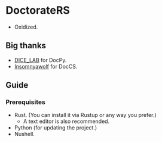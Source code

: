 # DoctorateRS

- Oxidized.

## Big thanks

- [DICE_LAB](https://github.com/DICE-LAB-SYX) for DocPy.
- [Insomnyawolf](https://github.com/insomnyawolf/) for DocCS.

## Guide

### Prerequisites

- Rust. (You can install it via Rustup or any way you prefer.)
    - A text editor is also recommended.
- Python (for updating the project.)
- Nushell.
